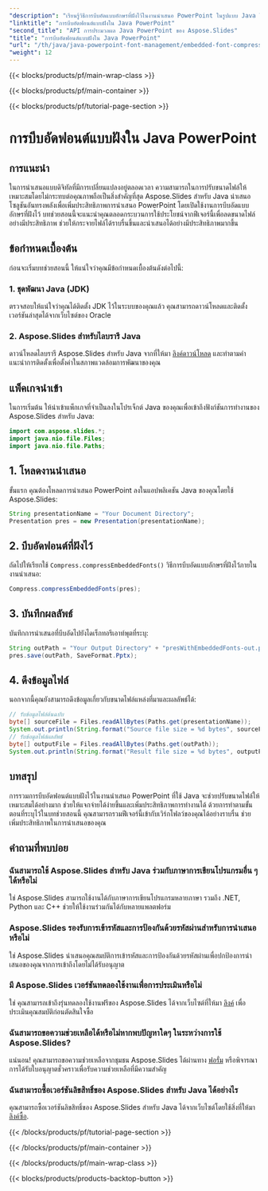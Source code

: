```yaml
---
"description": "เรียนรู้วิธีการบีบอัดแบบอักษรที่ฝังไว้ในงานนำเสนอ PowerPoint ในรูปแบบ Java โดยใช้ Aspose.Slides ปรับขนาดไฟล์ให้เหมาะสมได้อย่างง่ายดาย"
"linktitle": "การบีบอัดฟอนต์แบบฝังใน Java PowerPoint"
"second_title": "API การประมวลผล Java PowerPoint ของ Aspose.Slides"
"title": "การบีบอัดฟอนต์แบบฝังใน Java PowerPoint"
"url": "/th/java/java-powerpoint-font-management/embedded-font-compression-java-powerpoint/"
"weight": 12
---
```


{{< blocks/products/pf/main-wrap-class >}}

{{< blocks/products/pf/main-container >}}

{{< blocks/products/pf/tutorial-page-section >}}

# การบีบอัดฟอนต์แบบฝังใน Java PowerPoint

## การแนะนำ
ในการนำเสนอแบบดิจิทัลที่มีการเปลี่ยนแปลงอยู่ตลอดเวลา ความสามารถในการปรับขนาดไฟล์ให้เหมาะสมโดยไม่กระทบต่อคุณภาพถือเป็นสิ่งสำคัญที่สุด Aspose.Slides สำหรับ Java นำเสนอโซลูชันอันทรงพลังเพื่อเพิ่มประสิทธิภาพการนำเสนอ PowerPoint โดยเปิดใช้งานการบีบอัดแบบอักษรที่ฝังไว้ บทช่วยสอนนี้จะแนะนำคุณตลอดกระบวนการใช้ประโยชน์จากฟีเจอร์นี้เพื่อลดขนาดไฟล์อย่างมีประสิทธิภาพ ช่วยให้กระจายไฟล์ได้ราบรื่นขึ้นและนำเสนอได้อย่างมีประสิทธิภาพมากขึ้น
## ข้อกำหนดเบื้องต้น
ก่อนจะเริ่มบทช่วยสอนนี้ ให้แน่ใจว่าคุณมีข้อกำหนดเบื้องต้นดังต่อไปนี้:
### 1. ชุดพัฒนา Java (JDK)
ตรวจสอบให้แน่ใจว่าคุณได้ติดตั้ง JDK ไว้ในระบบของคุณแล้ว คุณสามารถดาวน์โหลดและติดตั้งเวอร์ชันล่าสุดได้จากเว็บไซต์ของ Oracle
### 2. Aspose.Slides สำหรับไลบรารี Java
ดาวน์โหลดไลบรารี Aspose.Slides สำหรับ Java จากที่ให้มา [ลิงค์ดาวน์โหลด](https://releases.aspose.com/slides/java/) และทำตามคำแนะนำการติดตั้งเพื่อตั้งค่าในสภาพแวดล้อมการพัฒนาของคุณ

## แพ็คเกจนำเข้า
ในการเริ่มต้น ให้นำเข้าแพ็กเกจที่จำเป็นลงในโปรเจ็กต์ Java ของคุณเพื่อเข้าถึงฟังก์ชันการทำงานของ Aspose.Slides สำหรับ Java:
```java
import com.aspose.slides.*;
import java.nio.file.Files;
import java.nio.file.Paths;
```
## 1. โหลดงานนำเสนอ
ขั้นแรก คุณต้องโหลดการนำเสนอ PowerPoint ลงในแอปพลิเคชัน Java ของคุณโดยใช้ Aspose.Slides:
```java
String presentationName = "Your Document Directory";
Presentation pres = new Presentation(presentationName);
```
## 2. บีบอัดฟอนต์ที่ฝังไว้
ถัดไปให้เรียกใช้ `Compress.compressEmbeddedFonts()` วิธีการบีบอัดแบบอักษรที่ฝังไว้ภายในงานนำเสนอ:
```java
Compress.compressEmbeddedFonts(pres);
```
## 3. บันทึกผลลัพธ์
บันทึกการนำเสนอที่บีบอัดไปยังไดเร็กทอรีเอาท์พุตที่ระบุ:
```java
String outPath = "Your Output Directory" + "presWithEmbeddedFonts-out.pptx";
pres.save(outPath, SaveFormat.Pptx);
```
## 4. ดึงข้อมูลไฟล์
นอกจากนี้คุณยังสามารถดึงข้อมูลเกี่ยวกับขนาดไฟล์แหล่งที่มาและผลลัพธ์ได้:
```java
// รับข้อมูลไฟล์ต้นฉบับ
byte[] sourceFile = Files.readAllBytes(Paths.get(presentationName));
System.out.println(String.format("Source file size = %d bytes", sourceFile.length));
// รับข้อมูลไฟล์ผลลัพธ์
byte[] outputFile = Files.readAllBytes(Paths.get(outPath));
System.out.println(String.format("Result file size = %d bytes", outputFile.length));
```

## บทสรุป
การรวมการบีบอัดฟอนต์แบบฝังไว้ในงานนำเสนอ PowerPoint ที่ใช้ Java จะช่วยปรับขนาดไฟล์ให้เหมาะสมได้อย่างมาก ช่วยให้แจกจ่ายได้ง่ายขึ้นและเพิ่มประสิทธิภาพการทำงานได้ ด้วยการทำตามขั้นตอนที่ระบุไว้ในบทช่วยสอนนี้ คุณสามารถรวมฟีเจอร์นี้เข้ากับเวิร์กโฟลว์ของคุณได้อย่างราบรื่น ช่วยเพิ่มประสิทธิภาพในการนำเสนอของคุณ
## คำถามที่พบบ่อย
### ฉันสามารถใช้ Aspose.Slides สำหรับ Java ร่วมกับภาษาการเขียนโปรแกรมอื่น ๆ ได้หรือไม่
ใช่ Aspose.Slides สามารถใช้งานได้กับภาษาการเขียนโปรแกรมหลายภาษา รวมถึง .NET, Python และ C++ ช่วยให้ใช้งานร่วมกันได้กับหลายแพลตฟอร์ม
### Aspose.Slides รองรับการเข้ารหัสและการป้องกันด้วยรหัสผ่านสำหรับการนำเสนอหรือไม่
ใช่ Aspose.Slides นำเสนอคุณสมบัติการเข้ารหัสและการป้องกันด้วยรหัสผ่านเพื่อปกป้องการนำเสนอของคุณจากการเข้าถึงโดยไม่ได้รับอนุญาต
### มี Aspose.Slides เวอร์ชันทดลองใช้งานเพื่อการประเมินหรือไม่
ใช่ คุณสามารถเข้าถึงรุ่นทดลองใช้งานฟรีของ Aspose.Slides ได้จากเว็บไซต์ที่ให้มา [ลิงค์](https://releases.aspose.com/) เพื่อประเมินคุณสมบัติก่อนตัดสินใจซื้อ
### ฉันสามารถขอความช่วยเหลือได้หรือไม่หากพบปัญหาใดๆ ในระหว่างการใช้ Aspose.Slides?
แน่นอน! คุณสามารถขอความช่วยเหลือจากชุมชน Aspose.Slides ได้ผ่านทาง [ฟอรั่ม](https://forum.aspose.com/c/slides/11) หรือพิจารณาการได้รับใบอนุญาตชั่วคราวเพื่อรับความช่วยเหลือที่มีความสำคัญ
### ฉันสามารถซื้อเวอร์ชันลิขสิทธิ์ของ Aspose.Slides สำหรับ Java ได้อย่างไร
คุณสามารถซื้อเวอร์ชันลิขสิทธิ์ของ Aspose.Slides สำหรับ Java ได้จากเว็บไซต์โดยใช้สิ่งที่ให้มา [ลิงค์ซื้อ](https://purchase-aspose.com/buy).

{{< /blocks/products/pf/tutorial-page-section >}}

{{< /blocks/products/pf/main-container >}}

{{< /blocks/products/pf/main-wrap-class >}}

{{< blocks/products/products-backtop-button >}}